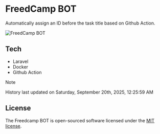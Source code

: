 # FreedCamp BOT

Automatically assign an ID before the task title based on Github Action.

![FreedCamp BOT](https://repository-images.githubusercontent.com/737932867/7d34798b-2680-471c-b089-a78a718d3d6a)

## Tech

- Laravel
- Docker
- Github Action

> [!NOTE]  
> History last updated on Saturday, September 20th, 2025, 12:25:59 AM

## License

The Freedcamp BOT is open-sourced software licensed under the [MIT license](https://opensource.org/licenses/MIT).
